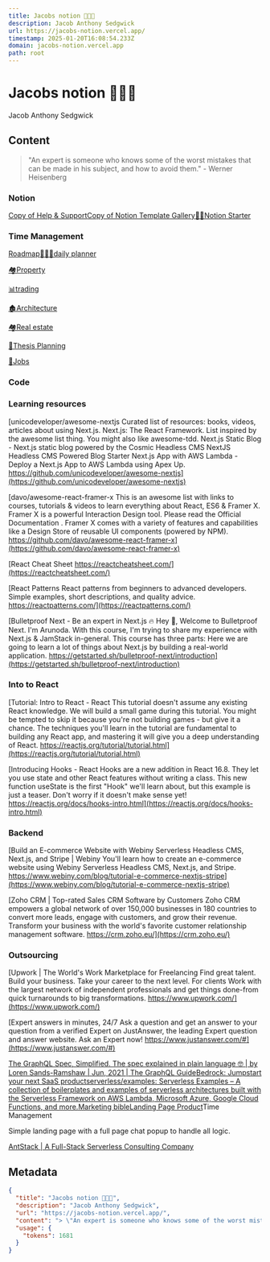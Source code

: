 ```yaml
---
title: Jacobs notion 🚀🚀🚀
description: Jacob Anthony Sedgwick
url: https://jacobs-notion.vercel.app/
timestamp: 2025-01-20T16:08:54.233Z
domain: jacobs-notion.vercel.app
path: root
---
```


# Jacobs notion 🚀🚀🚀


Jacob Anthony Sedgwick


## Content

> "An expert is someone who knows some of the worst mistakes that can be made in his subject, and how to avoid them." - Werner Heisenberg

### [](https://jacobs-notion.vercel.app/#2c5c22e4f34a4e09a0f089d7c947d9d3 "Notion")Notion

[Copy of Help & Support](https://jacobs-notion.vercel.app/copy-of-help-support)[Copy of Notion Template Gallery](https://jacobs-notion.vercel.app/copy-of-notion-template-gallery)[✍🏼Notion Starter](https://jacobs-notion.vercel.app/notion-starter)

### [](https://jacobs-notion.vercel.app/#925c8e4eb2494b0a8793ec44342d2d6c "Time Management ")Time Management

[Roadmap](https://jacobs-notion.vercel.app/roadmap)[👨🏽‍💼daily planner](https://jacobs-notion.vercel.app/daily-planner)

[🏘️Property](https://jacobs-notion.vercel.app/property)

[📊trading](https://jacobs-notion.vercel.app/trading)

[🏚️Architecture](https://jacobs-notion.vercel.app/architecture)

[🏘️Real estate](https://jacobs-notion.vercel.app/real-estate)

[📜Thesis Planning](https://jacobs-notion.vercel.app/thesis-planning)

[🚟Jobs](https://jacobs-notion.vercel.app/jobs)

### [](https://jacobs-notion.vercel.app/#936baae875b54175aa1896dd02ce8e45 "Code")Code

### [](https://jacobs-notion.vercel.app/#490a54eea6dd46f48760dc8201a70802 "Learning resources")Learning resources

[unicodeveloper/awesome-nextjs Curated list of resources: books, videos, articles about using Next.js. Next.js: The React Framework. List inspired by the awesome list thing. You might also like awesome-tdd. Next.js Static Blog - Next.js static blog powered by the Cosmic Headless CMS NextJS Headless CMS Powered Blog Starter Next.js App with AWS Lambda - Deploy a Next.js App to AWS Lambda using Apex Up. https://github.com/unicodeveloper/awesome-nextjs](https://github.com/unicodeveloper/awesome-nextjs)

[davo/awesome-react-framer-x This is an awesome list with links to courses, tutorials & videos to learn everything about React, ES6 & Framer X. Framer X is a powerful Interaction Design tool. Please read the Official Documentation . Framer X comes with a variety of features and capabilities like a Design Store of reusable UI components (powered by NPM). https://github.com/davo/awesome-react-framer-x](https://github.com/davo/awesome-react-framer-x)

[React Cheat Sheet https://reactcheatsheet.com/](https://reactcheatsheet.com/)

[React Patterns React patterns from beginners to advanced developers. Simple examples, short descriptions, and quality advice. https://reactpatterns.com/](https://reactpatterns.com/)

[Bulletproof Next - Be an expert in Next.js 🔥 Hey 👋, Welcome to Bulletproof Next. I'm Arunoda. With this course, I'm trying to share my experience with Next.js & JamStack in-general. This course has three parts: Here we are going to learn a lot of things about Next.js by building a real-world application. https://getstarted.sh/bulletproof-next/introduction](https://getstarted.sh/bulletproof-next/introduction)

### [](https://jacobs-notion.vercel.app/#ea55ad0bd6a64a44aefe6f9d906cd3df "Into to React")Into to React

[Tutorial: Intro to React - React This tutorial doesn't assume any existing React knowledge. We will build a small game during this tutorial. You might be tempted to skip it because you're not building games - but give it a chance. The techniques you'll learn in the tutorial are fundamental to building any React app, and mastering it will give you a deep understanding of React. https://reactjs.org/tutorial/tutorial.html](https://reactjs.org/tutorial/tutorial.html)

[Introducing Hooks - React Hooks are a new addition in React 16.8. They let you use state and other React features without writing a class. This new function useState is the first "Hook" we'll learn about, but this example is just a teaser. Don't worry if it doesn't make sense yet! https://reactjs.org/docs/hooks-intro.html](https://reactjs.org/docs/hooks-intro.html)

### [](https://jacobs-notion.vercel.app/#3ba97d3ed20d439ead50924900ddb085 "Backend")Backend

[Build an E-commerce Website with Webiny Serverless Headless CMS, Next.js, and Stripe | Webiny You'll learn how to create an e-commerce website using Webiny Serverless Headless CMS, Next.js, and Stripe. https://www.webiny.com/blog/tutorial-e-commerce-nextjs-stripe](https://www.webiny.com/blog/tutorial-e-commerce-nextjs-stripe)

[Zoho CRM | Top-rated Sales CRM Software by Customers Zoho CRM empowers a global network of over 150,000 businesses in 180 countries to convert more leads, engage with customers, and grow their revenue. Transform your business with the world's favorite customer relationship management software. https://crm.zoho.eu/](https://crm.zoho.eu/)

### [](https://jacobs-notion.vercel.app/#ffb67dca675645a396bfa2dd0389f5d3 "Outsourcing")Outsourcing

[Upwork | The World's Work Marketplace for Freelancing Find great talent. Build your business. Take your career to the next level. For clients Work with the largest network of independent professionals and get things done-from quick turnarounds to big transformations. https://www.upwork.com/](https://www.upwork.com/)

[Expert answers in minutes, 24/7 Ask a question and get an answer to your question from a verified Expert on JustAnswer, the leading Expert question and answer website. Ask an Expert now! https://www.justanswer.com/#](https://www.justanswer.com/#)

[The GraphQL Spec, Simplified. The spec explained in plain language 🤓 | by Loren Sands-Ramshaw | Jun, 2021 | The GraphQL Guide](https://jacobs-notion.vercel.app/the-graphql-spec-simplified-the-spec-explained-in-plain-language--by-loren-sands-ramshaw-jun-2021-the-graphql-guide)[Bedrock: Jumpstart your next SaaS product](https://jacobs-notion.vercel.app/bedrock-jumpstart-your-next-saas-product)[serverless/examples: Serverless Examples – A collection of boilerplates and examples of serverless architectures built with the Serverless Framework on AWS Lambda, Microsoft Azure, Google Cloud Functions, and more.](https://jacobs-notion.vercel.app/serverlessexamples-serverless-examples-a-collection-of-boilerplates-and-examples-of-serverless-architectures-built-with-the-serverless-framework-on-aws-lambda-microsoft-azure-google-cloud-functions-and-more)[Marketing bible](https://jacobs-notion.vercel.app/marketing-bible)[Landing Page Product](https://jacobs-notion.vercel.app/landing-page-product)[](https://jacobs-notion.vercel.app/d0e6f69fafa84b4f9629f29ea3a9dae1)Time Management

Simple landing page with a full page chat popup to handle all logic.

[AntStack | A Full-Stack Serverless Consulting Company](https://jacobs-notion.vercel.app/antstack-a-full-stack-serverless-consulting-company)

## Metadata

```json
{
  "title": "Jacobs notion 🚀🚀🚀",
  "description": "Jacob Anthony Sedgwick",
  "url": "https://jacobs-notion.vercel.app/",
  "content": "> \"An expert is someone who knows some of the worst mistakes that can be made in his subject, and how to avoid them.\" - Werner Heisenberg\n\n### [](https://jacobs-notion.vercel.app/#2c5c22e4f34a4e09a0f089d7c947d9d3 \"Notion\")Notion\n\n[Copy of Help & Support](https://jacobs-notion.vercel.app/copy-of-help-support)[Copy of Notion Template Gallery](https://jacobs-notion.vercel.app/copy-of-notion-template-gallery)[✍🏼Notion Starter](https://jacobs-notion.vercel.app/notion-starter)\n\n### [](https://jacobs-notion.vercel.app/#925c8e4eb2494b0a8793ec44342d2d6c \"Time Management \")Time Management\n\n[Roadmap](https://jacobs-notion.vercel.app/roadmap)[👨🏽‍💼daily planner](https://jacobs-notion.vercel.app/daily-planner)\n\n[🏘️Property](https://jacobs-notion.vercel.app/property)\n\n[📊trading](https://jacobs-notion.vercel.app/trading)\n\n[🏚️Architecture](https://jacobs-notion.vercel.app/architecture)\n\n[🏘️Real estate](https://jacobs-notion.vercel.app/real-estate)\n\n[📜Thesis Planning](https://jacobs-notion.vercel.app/thesis-planning)\n\n[🚟Jobs](https://jacobs-notion.vercel.app/jobs)\n\n### [](https://jacobs-notion.vercel.app/#936baae875b54175aa1896dd02ce8e45 \"Code\")Code\n\n### [](https://jacobs-notion.vercel.app/#490a54eea6dd46f48760dc8201a70802 \"Learning resources\")Learning resources\n\n[unicodeveloper/awesome-nextjs Curated list of resources: books, videos, articles about using Next.js. Next.js: The React Framework. List inspired by the awesome list thing. You might also like awesome-tdd. Next.js Static Blog - Next.js static blog powered by the Cosmic Headless CMS NextJS Headless CMS Powered Blog Starter Next.js App with AWS Lambda - Deploy a Next.js App to AWS Lambda using Apex Up. https://github.com/unicodeveloper/awesome-nextjs](https://github.com/unicodeveloper/awesome-nextjs)\n\n[davo/awesome-react-framer-x This is an awesome list with links to courses, tutorials & videos to learn everything about React, ES6 & Framer X. Framer X is a powerful Interaction Design tool. Please read the Official Documentation . Framer X comes with a variety of features and capabilities like a Design Store of reusable UI components (powered by NPM). https://github.com/davo/awesome-react-framer-x](https://github.com/davo/awesome-react-framer-x)\n\n[React Cheat Sheet https://reactcheatsheet.com/](https://reactcheatsheet.com/)\n\n[React Patterns React patterns from beginners to advanced developers. Simple examples, short descriptions, and quality advice. https://reactpatterns.com/](https://reactpatterns.com/)\n\n[Bulletproof Next - Be an expert in Next.js 🔥 Hey 👋, Welcome to Bulletproof Next. I'm Arunoda. With this course, I'm trying to share my experience with Next.js & JamStack in-general. This course has three parts: Here we are going to learn a lot of things about Next.js by building a real-world application. https://getstarted.sh/bulletproof-next/introduction](https://getstarted.sh/bulletproof-next/introduction)\n\n### [](https://jacobs-notion.vercel.app/#ea55ad0bd6a64a44aefe6f9d906cd3df \"Into to React\")Into to React\n\n[Tutorial: Intro to React - React This tutorial doesn't assume any existing React knowledge. We will build a small game during this tutorial. You might be tempted to skip it because you're not building games - but give it a chance. The techniques you'll learn in the tutorial are fundamental to building any React app, and mastering it will give you a deep understanding of React. https://reactjs.org/tutorial/tutorial.html](https://reactjs.org/tutorial/tutorial.html)\n\n[Introducing Hooks - React Hooks are a new addition in React 16.8. They let you use state and other React features without writing a class. This new function useState is the first \"Hook\" we'll learn about, but this example is just a teaser. Don't worry if it doesn't make sense yet! https://reactjs.org/docs/hooks-intro.html](https://reactjs.org/docs/hooks-intro.html)\n\n### [](https://jacobs-notion.vercel.app/#3ba97d3ed20d439ead50924900ddb085 \"Backend\")Backend\n\n[Build an E-commerce Website with Webiny Serverless Headless CMS, Next.js, and Stripe | Webiny You'll learn how to create an e-commerce website using Webiny Serverless Headless CMS, Next.js, and Stripe. https://www.webiny.com/blog/tutorial-e-commerce-nextjs-stripe](https://www.webiny.com/blog/tutorial-e-commerce-nextjs-stripe)\n\n[Zoho CRM | Top-rated Sales CRM Software by Customers Zoho CRM empowers a global network of over 150,000 businesses in 180 countries to convert more leads, engage with customers, and grow their revenue. Transform your business with the world's favorite customer relationship management software. https://crm.zoho.eu/](https://crm.zoho.eu/)\n\n### [](https://jacobs-notion.vercel.app/#ffb67dca675645a396bfa2dd0389f5d3 \"Outsourcing\")Outsourcing\n\n[Upwork | The World's Work Marketplace for Freelancing Find great talent. Build your business. Take your career to the next level. For clients Work with the largest network of independent professionals and get things done-from quick turnarounds to big transformations. https://www.upwork.com/](https://www.upwork.com/)\n\n[Expert answers in minutes, 24/7 Ask a question and get an answer to your question from a verified Expert on JustAnswer, the leading Expert question and answer website. Ask an Expert now! https://www.justanswer.com/#](https://www.justanswer.com/#)\n\n[The GraphQL Spec, Simplified. The spec explained in plain language 🤓 | by Loren Sands-Ramshaw | Jun, 2021 | The GraphQL Guide](https://jacobs-notion.vercel.app/the-graphql-spec-simplified-the-spec-explained-in-plain-language--by-loren-sands-ramshaw-jun-2021-the-graphql-guide)[Bedrock: Jumpstart your next SaaS product](https://jacobs-notion.vercel.app/bedrock-jumpstart-your-next-saas-product)[serverless/examples: Serverless Examples – A collection of boilerplates and examples of serverless architectures built with the Serverless Framework on AWS Lambda, Microsoft Azure, Google Cloud Functions, and more.](https://jacobs-notion.vercel.app/serverlessexamples-serverless-examples-a-collection-of-boilerplates-and-examples-of-serverless-architectures-built-with-the-serverless-framework-on-aws-lambda-microsoft-azure-google-cloud-functions-and-more)[Marketing bible](https://jacobs-notion.vercel.app/marketing-bible)[Landing Page Product](https://jacobs-notion.vercel.app/landing-page-product)[](https://jacobs-notion.vercel.app/d0e6f69fafa84b4f9629f29ea3a9dae1)Time Management\n\nSimple landing page with a full page chat popup to handle all logic.\n\n[AntStack | A Full-Stack Serverless Consulting Company](https://jacobs-notion.vercel.app/antstack-a-full-stack-serverless-consulting-company)",
  "usage": {
    "tokens": 1681
  }
}
```
